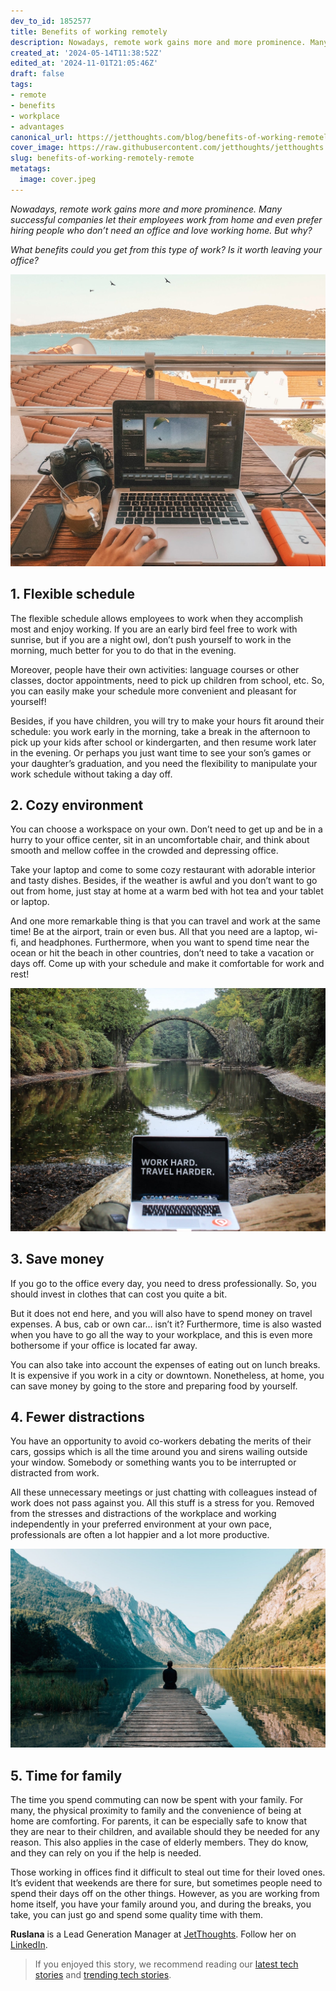 ```yaml
---
dev_to_id: 1852577
title: Benefits of working remotely
description: Nowadays, remote work gains more and more prominence. Many successful companies let their employees...
created_at: '2024-05-14T11:38:52Z'
edited_at: '2024-11-01T21:05:46Z'
draft: false
tags:
- remote
- benefits
- workplace
- advantages
canonical_url: https://jetthoughts.com/blog/benefits-of-working-remotely-remote/
cover_image: https://raw.githubusercontent.com/jetthoughts/jetthoughts.github.io/master/content/blog/benefits-of-working-remotely-remote/cover.jpeg
slug: benefits-of-working-remotely-remote
metatags:
  image: cover.jpeg
---
```

*Nowadays, remote work gains more and more prominence. Many successful companies let their employees work from home and even prefer hiring people who don’t need an office and love working home. But why?*

*What benefits could you get from this type of work? Is it worth leaving your office?*

![Photo by [Kornél Máhl](https://unsplash.com/@mahlkornel?utm_source=unsplash&utm_medium=referral&utm_content=creditCopyText) on [Unsplash](https://unsplash.com/search/photos/laptop-hotel?utm_source=unsplash&utm_medium=referral&utm_content=creditCopyText)](file_0.jpeg)

## 1. Flexible schedule

The flexible schedule allows employees to work when they accomplish most and enjoy working. If you are an early bird feel free to work with sunrise, but if you are a night owl, don’t push yourself to work in the morning, much better for you to do that in the evening.

Moreover, people have their own activities: language courses or other classes, doctor appointments, need to pick up children from school, etc. So, you can easily make your schedule more convenient and pleasant for yourself!

Besides, if you have children, you will try to make your hours fit around their schedule: you work early in the morning, take a break in the afternoon to pick up your kids after school or kindergarten, and then resume work later in the evening. Or perhaps you just want time to see your son’s games or your daughter’s graduation, and you need the flexibility to manipulate your work schedule without taking a day off.

## 2. Cozy environment

You can choose a workspace on your own. Don’t need to get up and be in a hurry to your office center, sit in an uncomfortable chair, and think about smooth and mellow coffee in the crowded and depressing office.

Take your laptop and come to some cozy restaurant with adorable interior and tasty dishes. Besides, if the weather is awful and you don’t want to go out from home, just stay at home at a warm bed with hot tea and your tablet or laptop.

And one more remarkable thing is that you can travel and work at the same time! Be at the airport, train or even bus. All that you need are a laptop, wi-fi, and headphones. Furthermore, when you want to spend time near the ocean or hit the beach in other countries, don’t need to take a vacation or days off. Come up with your schedule and make it comfortable for work and rest!

![Photo by [Manny Pantoja](https://unsplash.com/@mann_pantoja?utm_source=unsplash&utm_medium=referral&utm_content=creditCopyText) on [Unsplash](https://unsplash.com/search/photos/travel-laptop?utm_source=unsplash&utm_medium=referral&utm_content=creditCopyText)](file_1.jpeg)

## 3. Save money

If you go to the office every day, you need to dress professionally. So, you should invest in clothes that can cost you quite a bit.

But it does not end here, and you will also have to spend money on travel expenses. A bus, cab or own car… isn’t it? Furthermore, time is also wasted when you have to go all the way to your workplace, and this is even more bothersome if your office is located far away.

You can also take into account the expenses of eating out on lunch breaks. It is expensive if you work in a city or downtown. Nonetheless, at home, you can save money by going to the store and preparing food by yourself.

## 4. Fewer distractions

You have an opportunity to avoid co-workers debating the merits of their cars, gossips which is all the time around you and sirens wailing outside your window. Somebody or something wants you to be interrupted or distracted from work.

All these unnecessary meetings or just chatting with colleagues instead of work does not pass against you. All this stuff is a stress for you. Removed from the stresses and distractions of the workplace and working independently in your preferred environment at your own pace, professionals are often a lot happier and a lot more productive.

![Photo by [Simon Migaj](https://unsplash.com/@simonmigaj?utm_source=unsplash&utm_medium=referral&utm_content=creditCopyText) on [Unsplash](https://unsplash.com/search/photos/alone?utm_source=unsplash&utm_medium=referral&utm_content=creditCopyText)](file_2.jpeg)

## 5. Time for family

The time you spend commuting can now be spent with your family. For many, the physical proximity to family and the convenience of being at home are comforting. For parents, it can be especially safe to know that they are near to their children, and available should they be needed for any reason. This also applies in the case of elderly members. They do know, and they can rely on you if the help is needed.

Those working in offices find it difficult to steal out time for their loved ones. It’s evident that weekends are there for sure, but sometimes people need to spend their days off on the other things. However, as you are working from home itself, you have your family around you, and during the breaks, you take, you can just go and spend some quality time with them.

**Ruslana** is a Lead Generation Manager at [JetThoughts](https://www.jetthoughts.com/). Follow her on [LinkedIn](https://www.linkedin.com/in/ruslana-brykaliuk-970016135/).
>  If you enjoyed this story, we recommend reading our [latest tech stories](https://jtway.co/latest) and [trending tech stories](https://jtway.co/trending).
